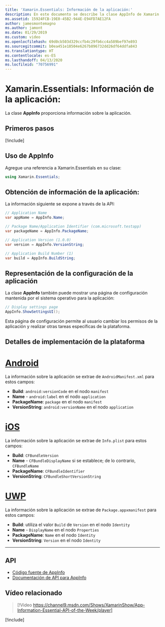 ```yaml
---
title: 'Xamarin.Essentials: Información de la aplicación:'
description: En este documento se describe la clase AppInfo de Xamarin.Essentials, que proporciona información sobre la aplicación. Por ejemplo, muestra el nombre de la aplicación y la versión.
ms.assetid: 15924FCB-19E0-45B2-944E-E94FD7AE12FA
author: jamesmontemagno
ms.author: jamont
ms.date: 01/29/2019
ms.custom: video
ms.openlocfilehash: 69d0cb503d329ccfb4c29fb6cc4a589bef97e893
ms.sourcegitcommit: b0ea451e18504e6267b896732dd26df64ddfa843
ms.translationtype: HT
ms.contentlocale: es-ES
ms.lasthandoff: 04/13/2020
ms.locfileid: "70756991"
---
```

# <a name="xamarinessentials-app-information"></a>Xamarin.Essentials: Información de la aplicación:

La clase **AppInfo** proporciona información sobre la aplicación.

## <a name="get-started"></a>Primeros pasos

[!include[](~/essentials/includes/get-started.md)]

## <a name="using-appinfo"></a>Uso de AppInfo

Agregue una referencia a Xamarin.Essentials en su clase:

```csharp
using Xamarin.Essentials;
```

## <a name="obtaining-application-information"></a>Obtención de información de la aplicación:

La información siguiente se expone a través de la API:

```csharp
// Application Name
var appName = AppInfo.Name;

// Package Name/Application Identifier (com.microsoft.testapp)
var packageName = AppInfo.PackageName;

// Application Version (1.0.0)
var version = AppInfo.VersionString;

// Application Build Number (1)
var build = AppInfo.BuildString;
```

## <a name="displaying-application-settings"></a>Representación de la configuración de la aplicación

La clase **AppInfo** también puede mostrar una página de configuración mantenida por el sistema operativo para la aplicación:

```csharp
// Display settings page
AppInfo.ShowSettingsUI();
```

Esta página de configuración permite al usuario cambiar los permisos de la aplicación y realizar otras tareas específicas de la plataforma.

## <a name="platform-implementation-specifics"></a>Detalles de implementación de la plataforma

# <a name="android"></a>[Android](#tab/android)

La información sobre la aplicación se extrae de `AndroidManifest.xml` para estos campos:

- **Build**: `android:versionCode` en el nodo `manifest`
- **Name** - `android:label` en el nodo `application`
- **PackageName**: `package` en el nodo `manifest`
- **VersionString**: `android:versionName` en el nodo `application`

# <a name="ios"></a>[iOS](#tab/ios)

La información sobre la aplicación se extrae de `Info.plist` para estos campos:

- **Build**: `CFBundleVersion`
- **Name** - `CFBundleDisplayName` si se establece; de lo contrario, `CFBundleName`
- **PackageName**: `CFBundleIdentifier`
- **VersionString**: `CFBundleShortVersionString`

# <a name="uwp"></a>[UWP](#tab/uwp)

La información sobre la aplicación se extrae de `Package.appxmanifest` para estos campos:

- **Build**: utiliza el valor `Build` de `Version` en el nodo `Identity`
- **Name** - `DisplayName` en el nodo `Properties`
- **PackageName**: `Name` en el nodo `Identity`
- **VersionString**: `Version` en el nodo `Identity`

--------------

## <a name="api"></a>API

- [Código fuente de AppInfo](https://github.com/xamarin/Essentials/tree/master/Xamarin.Essentials/AppInfo)
- [Documentación de API para AppInfo](xref:Xamarin.Essentials.AppInfo)

## <a name="related-video"></a>Vídeo relacionado

> [!Video https://channel9.msdn.com/Shows/XamarinShow/App-Information-Essential-API-of-the-Week/player]

[!include[](~/essentials/includes/xamarin-show-essentials.md)]

